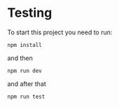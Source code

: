 # Testing
To start this project you need to run:

```npm install```

and then

```npm run dev```

and after that

```npm run test```
